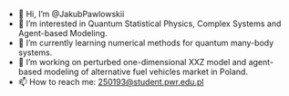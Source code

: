 - 👋 Hi, I’m @JakubPawlowskii
- 👀 I’m interested in Quantum Statistical Physics, Complex Systems and Agent-based Modeling.
- 🌱 I’m currently learning numerical methods for quantum many-body systems.
- 🌱 I’m working on perturbed one-dimensional XXZ model and agent-based modeling of alternative fuel vehicles market in Poland.
- 📫 How to reach me: 250193@student.pwr.edu.pl

<!---
JakubPawlowskii/JakubPawlowskii is a ✨ special ✨ repository because its `README.md` (this file) appears on your GitHub profile.
You can click the Preview link to take a look at your changes.
--->
